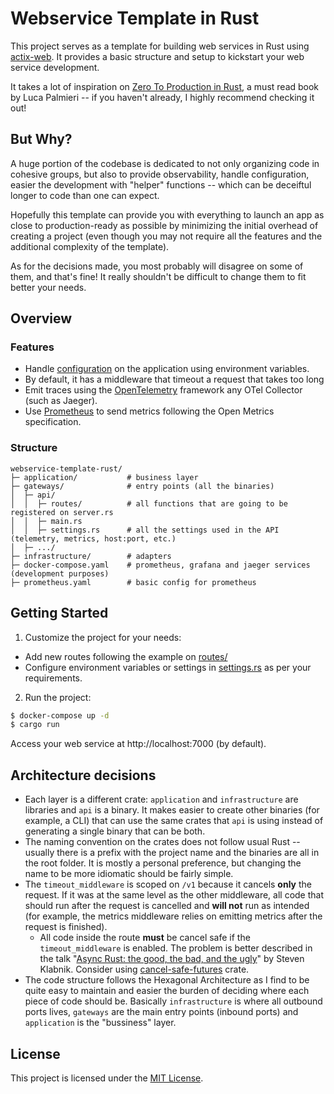 # Webservice Template in Rust

This project serves as a template for building web services in Rust using [actix-web](https://actix.rs). It provides a basic structure and setup to kickstart your web service development.

It takes a lot of inspiration on [Zero To Production in Rust](https://github.com/LukeMathWalker/zero-to-production), a must read book by Luca Palmieri -- if you haven't already, I highly recommend checking it out!

## But Why?

A huge portion of the codebase is dedicated to not only organizing code in cohesive groups, but also to provide observability, handle configuration, easier the development with "helper" functions -- which can be deceiftul longer to code than one can expect. 

Hopefully this template can provide you with everything to launch an app as close to production-ready as possible by minimizing the initial overhead of creating a project (even though you may not require all the features and the additional complexity of the template).

As for the decisions made, you most probably will disagree on some of them, and that's fine! It really shouldn't be difficult to change them to fit better your needs.

## Overview

### Features

- Handle [configuration](https://github.com/mehcode/config-rs) on the application using environment variables.
- By default, it has a middleware that timeout a request that takes too long
- Emit traces using the [OpenTelemetry](https://github.com/open-telemetry/opentelemetry-rust) framework any OTel Collector (such as Jaeger).
- Use [Prometheus](https://github.com/prometheus/client_rust) to send metrics following the Open Metrics specification.

### Structure

```
webservice-template-rust/
├─ application/           # business layer
├─ gateways/              # entry points (all the binaries)
│  ├─ api/
│  │  ├─ routes/          # all functions that are going to be registered on server.rs
│  │  ├─ main.rs
│  │  ├─ settings.rs      # all the settings used in the API (telemetry, metrics, host:port, etc.)
│  ├─ .../
├─ infrastructure/        # adapters
├─ docker-compose.yaml    # prometheus, grafana and jaeger services (development purposes)
├─ prometheus.yaml        # basic config for prometheus
```

## Getting Started

1. Customize the project for your needs:
  - Add new routes following the example on [routes/](gateways/api/src/routes/reply.rs)
  - Configure environment variables or settings in [settings.rs](gateways/api/src/settings.rs) as per your requirements.

2. Run the project:

```bash
$ docker-compose up -d
$ cargo run
```

Access your web service at http://localhost:7000 (by default).

## Architecture decisions

- Each layer is a different crate: `application` and `infrastructure` are libraries and `api` is a binary. It makes easier to create other binaries (for example, a CLI) that can use the same crates that `api` is using instead of generating a single binary that can be both.
- The naming convention on the crates does not follow usual Rust -- usually there is a prefix with the project name and the binaries are all in the root folder. It is mostly a personal preference, but changing the name to be more idiomatic should be fairly simple.
- The `timeout_middleware` is scoped on `/v1` because it cancels **only** the request. If it was at the same level as the other middleware, all code that should run after the request is cancelled and **will not** run as intended (for example, the metrics middleware relies on emitting metrics after the request is finished).
  - All code inside the route **must** be cancel safe if the `timeout_middleware` is enabled. The problem is better described in the talk "[Async Rust: the good, the bad, and the ugly](https://youtu.be/1zOd52_tUWg?si=tQ6ndEi0XuepuE76&t=1962)" by Steven Klabnik. Consider using [cancel-safe-futures](https://docs.rs/cancel-safe-futures/latest/cancel_safe_futures/) crate.
- The code structure follows the Hexagonal Architecture as I find to be quite easy to maintain and easier the burden of deciding where each piece of code should be. Basically `infrastructure` is where all outbound ports lives, `gateways` are the main entry points (inbound ports) and `application` is the "bussiness" layer.

## License

This project is licensed under the [MIT License](LICENSE).

